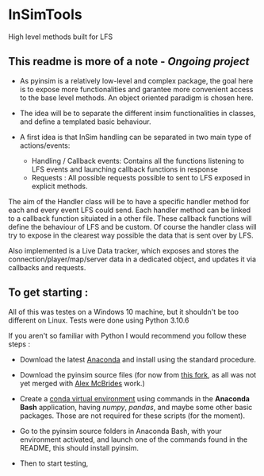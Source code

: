 # InSimTools
High level methods built for LFS

## This readme is more of a note - ***Ongoing project***

- As pyinsim is a relatively low-level and complex package, the goal here is to expose more functionalities and garantee
  more convenient access to the base level methods. An object oriented paradigm is chosen here.

- The idea will be to separate the different insim functionalities in classes, and define a templated basic behaviour.

- A first idea is that InSim handling can be separated in two main type of actions/events:
    - Handling / Callback events: Contains all the functions listening to LFS events and launching callback functions in response
    - Requests  :  All possible requests possible to sent to LFS exposed in explicit methods.

The aim of the Handler class will be to have a specific handler method for each and every event LFS could send. Each handler method can be linked to a callback function situiated in a other file. These callback functions will define the behaviour of LFS and be custom. Of course the handler class will try to expose in the clearest way possible the data that is sent over by LFS.

Also implemented is a Live Data tracker, which exposes and stores the connection/player/map/server data in a dedicated object, and updates it via callbacks and requests.

## To get starting :
All of this was testes on a Windows 10 machine, but it shouldn't be too different on Linux. Tests were done using Python 3.10.6

If you aren't so familiar with Python I would recommend you follow these steps :

- Download the latest [Anaconda](https://www.anaconda.com/products/distribution) and install using the standard procedure.

- Download the pyinsim source files (for now from [this fork](https://github.com/Kramer84/pyinsim-python3-porting), as all was not yet merged with [Alex McBrides](https://github.com/alexmcbride/pyinsim) work.)

- Create a [conda virtual environment](https://docs.conda.io/projects/conda/en/latest/user-guide/tasks/manage-environments.html) using commands in the **Anaconda Bash** application, having *numpy*, *pandas*, and maybe some other basic packages. Those are not required for these scripts (for the moment).

- Go to the pyinsim source folders in Anaconda Bash, with your environment activated, and launch one of the commands found in the README, this should install pyinsim.

- Then to start testing,